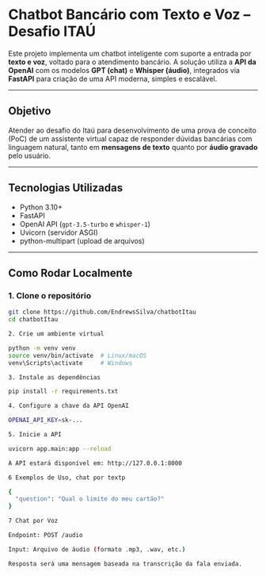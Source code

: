 # Chatbot Bancário com Texto e Voz – Desafio ITAÚ

Este projeto implementa um chatbot inteligente com suporte a entrada por **texto e voz**, voltado para o atendimento bancário. A solução utiliza a **API da OpenAI** com os modelos **GPT (chat)** e **Whisper (áudio)**, integrados via **FastAPI** para criação de uma API moderna, simples e escalável.

---

##  Objetivo

Atender ao desafio do Itaú para desenvolvimento de uma prova de conceito (PoC) de um assistente virtual capaz de responder dúvidas bancárias com linguagem natural, tanto em **mensagens de texto** quanto por **áudio gravado** pelo usuário.

---

## Tecnologias Utilizadas

- Python 3.10+
- FastAPI
- OpenAI API (`gpt-3.5-turbo`  e `whisper-1`)
- Uvicorn (servidor ASGI)
- python-multipart (upload de arquivos)

---

##  Como Rodar Localmente

### 1. Clone o repositório

```bash
git clone https://github.com/EndrewsSilva/chatbotItau
cd chatbotItau

2. Crie um ambiente virtual

python -m venv venv
source venv/bin/activate  # Linux/macOS
venv\Scripts\activate     # Windows

3. Instale as dependências

pip install -r requirements.txt

4. Configure a chave da API OpenAI

OPENAI_API_KEY=sk-...

5. Inicie a API

uvicorn app.main:app --reload

A API estará disponível em: http://127.0.0.1:8000

6 Exemplos de Uso, chat por textp

{
  "question": "Qual o limite do meu cartão?"
}

7 Chat por Voz

Endpoint: POST /audio

Input: Arquivo de áudio (formato .mp3, .wav, etc.)

Resposta será uma mensagem baseada na transcrição da fala enviada.

